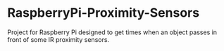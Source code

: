 # RaspberryPi-Proximity-Sensors
Project for Raspberry Pi designed to get times when an object passes in front of some IR proximity sensors.
